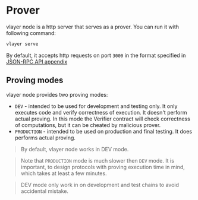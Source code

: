 # Prover

vlayer node is a http server that serves as a prover. You can run it with following command:

```sh
vlayer serve
```

By default, it accepts http requests on port `3000` in the format specified in [JSON-RPC API appendix](/appendix/api.md)


## Proving modes

vlayer node provides two proving modes:
- `DEV` - intended to be used for development and testing only. It only executes code and verify correctness of execution. It doesn't perform actual proving. In this mode the Verifier contract will check correctness of computations, but it can be cheated by malicious prover.
- `PRODUCTION` - intended to be used on production and final testing. It does performs actual proving.

> By default, vlayer node works in DEV mode.

> Note that `PRODUCTION` mode  is much slower then `DEV` mode. It is important, to design protocols with proving execution time in mind, which takes at least a few minutes.

> DEV mode only work in on development and test chains to avoid accidental mistake.
